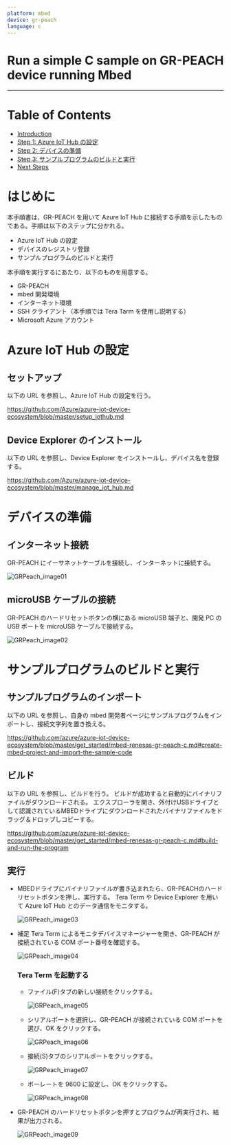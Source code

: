 ```yaml
---
platform: mbed
device: gr-peach
language: c
---
```


Run a simple C sample on GR-PEACH device running Mbed
===
---

# Table of Contents

-   [Introduction](#Introduction)
-   [Step 1: Azure IoT Hub の設定](#Prerequisites)
-   [Step 2: デバイスの準備](#PrepareDevice)
-   [Step 3: サンプルプログラムのビルドと実行](#Build)
-   [Next Steps](#NextSteps)

<a name="Introduction"></a>
# はじめに 

本手順書は、GR-PEACH を用いて Azure IoT Hub に接続する手順を示したものである。手順は以下のステップに分かれる。 

-   Azure IoT Hub の設定 
-   デバイスのレジストリ登録 
-   サンプルプログラムのビルドと実行 
 
本手順を実行するにあたり、以下のものを用意する。 

-   GR-PEACH 
-   mbed 開発環境 
-   インターネット環境 
-   SSH クライアント（本手順では Tera Tarm を使用し説明する） 
-   Microsoft Azure アカウント 
 

<a name="Prerequisites"></a>
# Azure IoT Hub の設定 

## セットアップ 

以下の URL を参照し、Azure IoT Hub の設定を行う。

<https://github.com/Azure/azure-iot-device-ecosystem/blob/master/setup_iothub.md> 

## Device Explorer のインストール
 
以下の URL を参照し、Device Explorer をインストールし、デバイス名を登録する。 

<https://github.com/Azure/azure-iot-device-ecosystem/blob/master/manage_iot_hub.md> 


<a name="PrepareDevice"></a>
# デバイスの準備 

## インターネット接続 
GR-PEACH にイーサネットケーブルを接続し、インターネットに接続する。 

![GRPeach\_image01](media/mbed-gr-peach-c-image01.png)
 
## microUSB ケーブルの接続 
GR-PEACH のハードリセットボタンの横にある microUSB 端子と、開発 PC の USB ポートを microUSB ケーブルで接続する。 

![GRPeach\_image02](media/mbed-gr-peach-c-image02.png)
 
 
<a name="Build"></a>
# サンプルプログラムのビルドと実行 
 
## サンプルプログラムのインポート 

以下の URL を参照し、自身の mbed 開発者ページにサンプルプログラムをインポートし、接続文字列を置き換える。 
 
<https://github.com/azure/azure-iot-device-ecosystem/blob/master/get_started/mbed-renesas-gr-peach-c.md#create-mbed-project-and-import-the-sample-code>

## ビルド 

以下の URL を参照し、ビルドを行う。 
ビルドが成功すると自動的にバイナリファイルがダウンロードされる。 
エクスプローラを開き、外付けUSBドライブとして認識されているMBEDドライブにダウンロードされたバイナリファイルをドラッグ＆ドロップしコピーする。 
 
<https://github.com/azure/azure-iot-device-ecosystem/blob/master/get_started/mbed-renesas-gr-peach-c.md#build-and-run-the-program> 
 
## 実行 

-   MBEDドライブにバイナリファイルが書き込まれたら、GR-PEACHのハードリセットボタンを押し、実行する。 
Tera Term や Device Explorer を用いて Azure IoT Hub とのデータ通信をモニタする。 

    ![GRPeach\_image03](media/mbed-gr-peach-c-image03.png)
 
-   補足 Tera Term によるモニタデバイスマネージャーを開き、GR-PEACH が接続されている COM ポート番号を確認する。 

    ![GRPeach\_image04](media/mbed-gr-peach-c-image04.png)

    ### Tera Term を起動する

    -   ファイル(F)タブの新しい接続をクリックする。 

        ![GRPeach\_image05](media/mbed-gr-peach-c-image05.png)
  
    -   シリアルポートを選択し、GR-PEACH が接続されている COM ポートを選び、OK をクリックする。 

        ![GRPeach\_image06](media/mbed-gr-peach-c-image06.png)
 
    -   接続(S)タブのシリアルポートをクリックする。 

        ![GRPeach\_image07](media/mbed-gr-peach-c-image07.png)

    -   ボーレートを 9600 に設定し、OK をクリックする。 

        ![GRPeach\_image08](media/mbed-gr-peach-c-image08.png)
 
-   GR-PEACH のハードリセットボタンを押すとプログラムが再実行され、結果が出力される。 

    ![GRPeach\_image09](media/mbed-gr-peach-c-image09.png)

